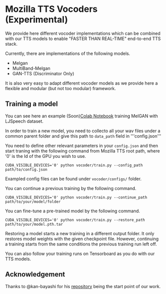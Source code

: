 # Mozilla TTS Vocoders (Experimental)

We provide here different vocoder implementations which can be combined with our TTS models to enable "FASTER THAN REAL-TIME" end-to-end TTS stack.

Currently, there are implementations of the following models.

- Melgan
- MultiBand-Melgan
- GAN-TTS (Discriminator Only)

It is also very easy to adapt different vocoder models as we provide here a flexible and modular (but not too modular) framework.

## Training a model

You can see here an example (Soon)[Colab Notebook]() training MelGAN with LJSpeech dataset.

In order to train a new model, you need to collecto all your wav files under a common parent folder and give this path to `data_path` field in '''config.json'''

You need to define other relevant parameters in your ```config.json``` and then start traning with the following command from Mozilla TTS root path, where '0' is the Id of the GPU you wish to use.

```CUDA_VISIBLE_DEVICES='0' python vocoder/train.py --config_path path/to/config.json```

Exampled config files can be found under `vocoder/configs/` folder.

You can continue a previous training by the following command.

```CUDA_VISIBLE_DEVICES='0' python vocoder/train.py --continue_path path/to/your/model/folder```

You can fine-tune a pre-trained model by the following command.

```CUDA_VISIBLE_DEVICES='0' python vocoder/train.py --restore_path path/to/your/model.pth.tar```

Restoring a model starts a new training in a different output folder. It only restores model weights with the given checkpoint file. However, continuing a training starts from the same conditions the previous training run left off.

You can also follow your training runs on Tensorboard as you do with our TTS models.

## Acknowledgement
Thanks to @kan-bayashi for his [repository](https://github.com/kan-bayashi/ParallelWaveGAN) being the start point of our work.
